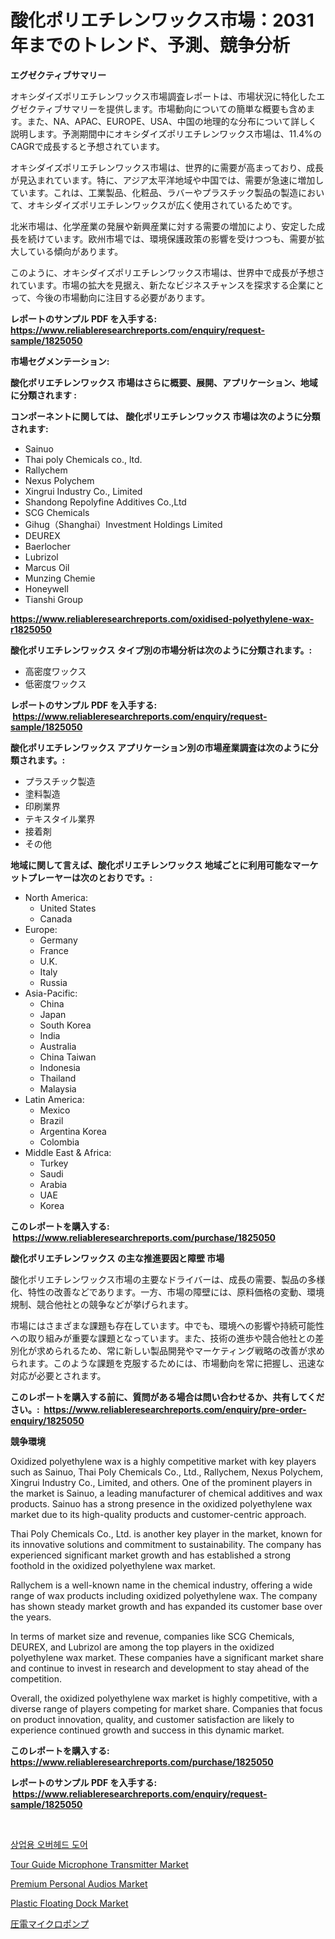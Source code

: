 <p><h1>酸化ポリエチレンワックス市場：2031年までのトレンド、予測、競争分析</h1></p><p><strong>エグゼクティブサマリー</strong></p>
<p><p>オキシダイズポリエチレンワックス市場調査レポートは、市場状況に特化したエグゼクティブサマリーを提供します。市場動向についての簡単な概要も含めます。また、NA、APAC、EUROPE、USA、中国の地理的な分布について詳しく説明します。予測期間中にオキシダイズポリエチレンワックス市場は、11.4%のCAGRで成長すると予想されています。</p><p>オキシダイズポリエチレンワックス市場は、世界的に需要が高まっており、成長が見込まれています。特に、アジア太平洋地域や中国では、需要が急速に増加しています。これは、工業製品、化粧品、ラバーやプラスチック製品の製造において、オキシダイズポリエチレンワックスが広く使用されているためです。</p><p>北米市場は、化学産業の発展や新興産業に対する需要の増加により、安定した成長を続けています。欧州市場では、環境保護政策の影響を受けつつも、需要が拡大している傾向があります。</p><p>このように、オキシダイズポリエチレンワックス市場は、世界中で成長が予想されています。市場の拡大を見据え、新たなビジネスチャンスを探求する企業にとって、今後の市場動向に注目する必要があります。</p></p>
<p><strong>レポートのサンプル PDF を入手する: <a href="https://www.reliableresearchreports.com/enquiry/request-sample/1825050">https://www.reliableresearchreports.com/enquiry/request-sample/1825050</a></strong></p>
<p><strong>市場セグメンテーション:</strong></p>
<p><strong> 酸化ポリエチレンワックス 市場はさらに概要、展開、アプリケーション、地域に分類されます :</strong></p>
<p><strong>コンポーネントに関しては、 酸化ポリエチレンワックス 市場は次のように分類されます: &nbsp;</strong></p>
<p><ul><li>Sainuo</li><li>Thai poly Chemicals co., ltd.</li><li>Rallychem</li><li>Nexus Polychem</li><li>Xingrui Industry Co., Limited</li><li>Shandong Repolyfine Additives Co.,Ltd</li><li>SCG Chemicals</li><li>Gihug（Shanghai）Investment Holdings Limited</li><li>DEUREX</li><li>Baerlocher</li><li>Lubrizol</li><li>Marcus Oil</li><li>Munzing Chemie</li><li>Honeywell</li><li>Tianshi Group</li></ul></p>
<p><strong><a href="https://www.reliableresearchreports.com/oxidised-polyethylene-wax-r1825050">https://www.reliableresearchreports.com/oxidised-polyethylene-wax-r1825050</a></strong></p>
<p><strong> 酸化ポリエチレンワックス タイプ別の市場分析は次のように分類されます。:</strong></p>
<p><ul><li>高密度ワックス</li><li>低密度ワックス</li></ul></p>
<p><strong>レポートのサンプル PDF を入手する: &nbsp;<a href="https://www.reliableresearchreports.com/enquiry/request-sample/1825050">https://www.reliableresearchreports.com/enquiry/request-sample/1825050</a></strong></p>
<p><strong> 酸化ポリエチレンワックス アプリケーション別の市場産業調査は次のように分類されます。:</strong></p>
<p><ul><li>プラスチック製造</li><li>塗料製造</li><li>印刷業界</li><li>テキスタイル業界</li><li>接着剤</li><li>その他</li></ul></p>
<p><strong>地域に関して言えば、酸化ポリエチレンワックス 地域ごとに利用可能なマーケットプレーヤーは次のとおりです。:</strong></p>
<p><ul>
    <li>
        North America:
        <ul>
            <li>United States</li>
            <li>Canada</li>
        </ul>
    </li>
    <li>
        Europe:
        <ul>
            <li>Germany</li>
            <li>France</li>
            <li>U.K.</li>
            <li>Italy</li>
            <li>Russia</li>
        </ul>
    </li>
    <li>
        Asia-Pacific:
        <ul>
            <li>China</li>
            <li>Japan</li>
            <li>South Korea</li>
            <li>India</li>
            <li>Australia</li>
            <li>China Taiwan</li>
            <li>Indonesia</li>
            <li>Thailand</li>
            <li>Malaysia</li>
        </ul>
    </li>
    <li>
        Latin America:
        <ul>
            <li>Mexico</li>
            <li>Brazil</li>
            <li>Argentina Korea</li>
            <li>Colombia</li>
        </ul>
    </li>
    <li>
        Middle East & Africa:
        <ul>
            <li>Turkey</li>
            <li>Saudi</li>
            <li>Arabia</li>
            <li>UAE</li>
            <li>Korea</li>
        </ul>
    </li>
    </ul></p>
<p><strong>このレポートを購入する: &nbsp;<a href="https://www.reliableresearchreports.com/purchase/1825050">https://www.reliableresearchreports.com/purchase/1825050</a></strong></p>
<p><strong>酸化ポリエチレンワックス の主な推進要因と障壁 市場</strong></p>
<p><p>酸化ポリエチレンワックス市場の主要なドライバーは、成長の需要、製品の多様化、特性の改善などであります。一方、市場の障壁には、原料価格の変動、環境規制、競合他社との競争などが挙げられます。</p><p>市場にはさまざまな課題も存在しています。中でも、環境への影響や持続可能性への取り組みが重要な課題となっています。また、技術の進歩や競合他社との差別化が求められるため、常に新しい製品開発やマーケティング戦略の改善が求められます。このような課題を克服するためには、市場動向を常に把握し、迅速な対応が必要とされます。</p></p>
<p><strong>このレポートを購入する前に、質問がある場合は問い合わせるか、共有してください。:&nbsp; <a href="https://www.reliableresearchreports.com/enquiry/pre-order-enquiry/1825050">https://www.reliableresearchreports.com/enquiry/pre-order-enquiry/1825050</a></strong></p>
<p><strong>競争環境</strong></p>
<p><p>Oxidized polyethylene wax is a highly competitive market with key players such as Sainuo, Thai Poly Chemicals Co., Ltd., Rallychem, Nexus Polychem, Xingrui Industry Co., Limited, and others. One of the prominent players in the market is Sainuo, a leading manufacturer of chemical additives and wax products. Sainuo has a strong presence in the oxidized polyethylene wax market due to its high-quality products and customer-centric approach.</p><p>Thai Poly Chemicals Co., Ltd. is another key player in the market, known for its innovative solutions and commitment to sustainability. The company has experienced significant market growth and has established a strong foothold in the oxidized polyethylene wax market.</p><p>Rallychem is a well-known name in the chemical industry, offering a wide range of wax products including oxidized polyethylene wax. The company has shown steady market growth and has expanded its customer base over the years.</p><p>In terms of market size and revenue, companies like SCG Chemicals, DEUREX, and Lubrizol are among the top players in the oxidized polyethylene wax market. These companies have a significant market share and continue to invest in research and development to stay ahead of the competition.</p><p>Overall, the oxidized polyethylene wax market is highly competitive, with a diverse range of players competing for market share. Companies that focus on product innovation, quality, and customer satisfaction are likely to experience continued growth and success in this dynamic market.</p></p>
<p><strong>このレポートを購入する: &nbsp; <a href="https://www.reliableresearchreports.com/purchase/1825050">https://www.reliableresearchreports.com/purchase/1825050</a></strong></p>
<p><strong>レポートのサンプル PDF を入手する: &nbsp;<a href="https://www.reliableresearchreports.com/enquiry/request-sample/1825050">https://www.reliableresearchreports.com/enquiry/request-sample/1825050</a></strong><strong></strong></p>
<p>&nbsp;</p>
<p><p><a href="https://github.com/RichardLueilwitz787/Market-Research-Report-List-1/blob/main/185483129011.md">상업용 오버헤드 도어</a></p><p><a href="https://www.linkedin.com/pulse/tour-guide-microphone-transmitter-market-trends-forecast-competitive-l8btc?trackingId=Irvh57U4IrYPdSni7%2BQKew%3D%3D">Tour Guide Microphone Transmitter Market</a></p><p><a href="https://www.linkedin.com/pulse/premium-personal-audios-market-insights-cagr-trends-growth-zixdc?trackingId=q2a9sZ%2Fvk6bMxQQU2wbEiw%3D%3D">Premium Personal Audios Market</a></p><p><a href="https://github.com/Sherrillcrooksxa8i18ucf2m/Market-Research-Report-List-2/blob/main/plastic-floating-dock-market.md">Plastic Floating Dock Market</a></p><p><a href="https://github.com/JacksonWiza1924/Market-Research-Report-List-1/blob/main/388888531495.md">圧電マイクロポンプ</a></p></p>